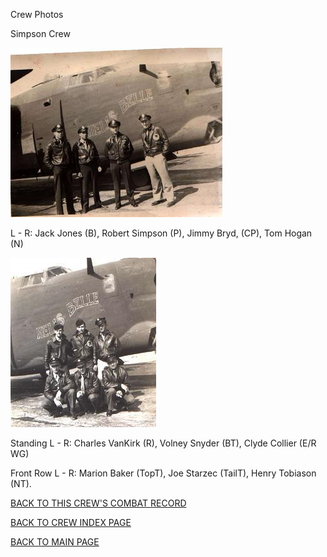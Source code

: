 
Crew Photos






 




Simpson Crew  
  

![](Simpson1.jpg)  
  

L \- R: Jack Jones (B), Robert Simpson (P), Jimmy Bryd, (CP), Tom Hogan (N)  
  

![](Simpson2.jpg)  
  

Standing L \- R: Charles VanKirk (R), Volney Snyder (BT), Clyde Collier (E/R WG)  

Front Row L \- R: Marion Baker (TopT), Joe Starzec (TailT), Henry Tobiason (NT).  
  

[BACK TO THIS CREW'S COMBAT RECORD](../crews/Simpson.md)  

[BACK TO CREW INDEX PAGE](../000crews.md)  

[BACK TO MAIN PAGE](../index.md)



